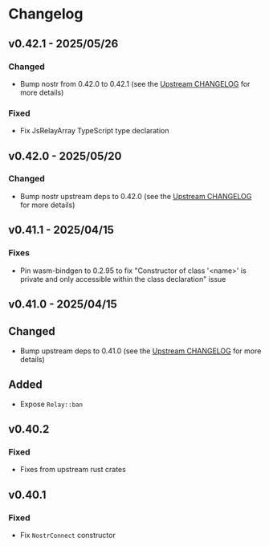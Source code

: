 # Changelog

<!-- All notable changes to this project will be documented in this file. -->

<!-- The format is based on [Keep a Changelog](https://keepachangelog.com/en/1.1.0/), -->
<!-- and this project adheres to [Semantic Versioning](https://semver.org/spec/v2.0.0.html). -->

<!-- Template

## [Unreleased]

### Summary

### Breaking changes

### Changed

### Added

### Fixed

### Removed

### Deprecated

-->

## v0.42.1 - 2025/05/26

### Changed

- Bump nostr from 0.42.0 to 0.42.1 (see the [Upstream CHANGELOG] for more details)

### Fixed

- Fix JsRelayArray TypeScript type declaration

## v0.42.0 - 2025/05/20

### Changed

- Bump nostr upstream deps to 0.42.0 (see the [Upstream CHANGELOG] for more details)

## v0.41.1 - 2025/04/15

### Fixes

- Pin wasm-bindgen to 0.2.95 to fix "Constructor of class '\<name\>' is private and only accessible within the class declaration" issue

## v0.41.0 - 2025/04/15

## Changed

- Bump upstream deps to 0.41.0 (see the [Upstream CHANGELOG] for more details)

## Added

- Expose `Relay::ban`

## v0.40.2

### Fixed

- Fixes from upstream rust crates

## v0.40.1

### Fixed

- Fix `NostrConnect` constructor

<!-- Links -->
[Upstream CHANGELOG]: https://github.com/rust-nostr/nostr/blob/master/CHANGELOG.md
